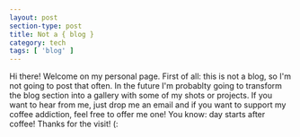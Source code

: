 ```yaml
---
layout: post
section-type: post
title: Not a { blog }
category: tech
tags: [ 'blog' ]
---
```


Hi there! Welcome on my personal page. First of all: this is not a blog, so I'm not going to post that often. 
In the future I'm probablty going to transform the blog section into a gallery with some of my shots or projects.
If you want to hear from me, just drop me an email and if you want to support my coffee addiction, feel free to offer me one! 
You know: day starts after coffee!
Thanks for the visit! (: 
